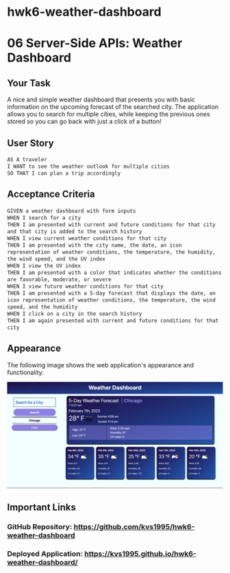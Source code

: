 # hwk6-weather-dashboard

# 06 Server-Side APIs: Weather Dashboard

## Your Task

A nice and simple weather dashboard that presents you with basic information on the upcoming forecast of the searched city. The application allows you to search for multiple cities, while keeping the previous ones stored so you can go back with just a click of a button!

## User Story

```
AS A traveler
I WANT to see the weather outlook for multiple cities
SO THAT I can plan a trip accordingly
```

## Acceptance Criteria

```
GIVEN a weather dashboard with form inputs
WHEN I search for a city
THEN I am presented with current and future conditions for that city and that city is added to the search history
WHEN I view current weather conditions for that city
THEN I am presented with the city name, the date, an icon representation of weather conditions, the temperature, the humidity, the wind speed, and the UV index
WHEN I view the UV index
THEN I am presented with a color that indicates whether the conditions are favorable, moderate, or severe
WHEN I view future weather conditions for that city
THEN I am presented with a 5-day forecast that displays the date, an icon representation of weather conditions, the temperature, the wind speed, and the humidity
WHEN I click on a city in the search history
THEN I am again presented with current and future conditions for that city
```

## Appearance

The following image shows the web application's appearance and functionality:

![The weather app includes a search option, a list of cities, and a five-day forecast and current weather conditions for Atlanta.](./assets/images/screenshot.png)

## Important Links
### GitHub Repository: https://github.com/kvs1995/hwk6-weather-dashboard
### Deployed Application:  https://kvs1995.github.io/hwk6-weather-dashboard/